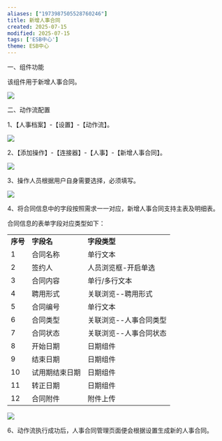```yaml
---
aliases: ["1973987505528760246"]
title: 新增人事合同
created: 2025-07-15
modified: 2025-07-15
tags: ['ESB中心']
theme: ESB中心
---
```


一、组件功能

该组件用于新增人事合同。

![](4f1627cc699f991b5f778de95728423c.jpg)

二、动作流配置

1、【人事档案】-【设置】-【动作流】。

![](6e52ad8aebe05c8a3f48fe5f319f4e8b.jpg)

2、【添加操作】-【连接器】-【人事】-【新增人事合同】。

![](8ff23e471b2af6855773d8f23b4f569b.jpg)

3、操作人员根据用户自身需要选择，必须填写。

![](fe07f88a25a1ce30a86a5cd9ebea4b29.jpg)

4、将合同信息中的字段按照需求一一对应，新增人事合同支持主表及明细表。

合同信息的表单字段对应类型如下：

|  |  |  |
| --- | --- | --- |
| **序号** | **字段名** | **字段类型** |
| 1 | 合同名称 | 单行文本 |
| 2 | 签约人 | 人员浏览框-开启单选 |
| 3 | 合同内容 | 单行/多行文本 |
| 4 | 聘用形式 | 关联浏览--聘用形式 |
| 5 | 合同编号 | 单行文本 |
| 6 | 合同类型 | 关联浏览--人事合同类型 |
| 7 | 合同状态 | 关联浏览--人事合同状态 |
| 8 | 开始日期 | 日期组件 |
| 9 | 结束日期 | 日期组件 |
| 10 | 试用期结束日期 | 日期组件 |
| 11 | 转正日期 | 日期组件 |
| 12 | 合同附件 | 附件上传 |

![](cbf9e7be33c4d3bb6180f6863eb39938.jpg)

6、动作流执行成功后，人事合同管理页面便会根据设置生成新的人事合同。